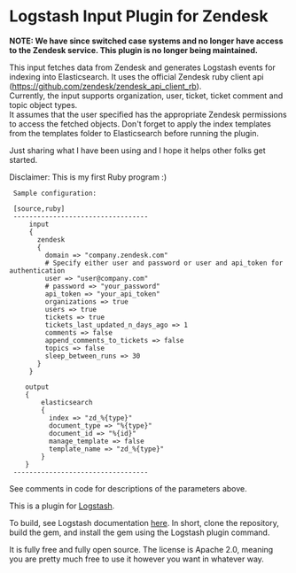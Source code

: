 # Logstash Input Plugin for Zendesk


**NOTE: We have since switched case systems and no longer have access to the Zendesk service.  This plugin is no longer being maintained.**

This input fetches data from Zendesk and generates Logstash events for indexing into Elasticsearch.
It uses the official Zendesk ruby client api (https://github.com/zendesk/zendesk_api_client_rb).  
Currently, the input supports organization, user, ticket, ticket comment and topic object types.  
It assumes that the user specified has the appropriate Zendesk permissions to access the fetched objects.
Don't forget to apply the index templates from the templates folder to Elasticsearch before running the plugin.

Just sharing what I have been using and I hope it helps other folks get started.

Disclaimer:  This is my first Ruby program :)

```
 Sample configuration:

 [source,ruby]
 ----------------------------------
     input 
     { 
       zendesk
       {
         domain => "company.zendesk.com"
         # Specify either user and password or user and api_token for authentication
         user => "user@company.com"
         # password => "your_password"
         api_token => "your_api_token"
         organizations => true
         users => true
         tickets => true
         tickets_last_updated_n_days_ago => 1
         comments => false
         append_comments_to_tickets => false
         topics => false
         sleep_between_runs => 30
       }
     }

    output 
    {
    	elasticsearch
        {
          index => "zd_%{type}"
          document_type => "%{type}"
          document_id => "%{id}"
          manage_template => false
          template_name => "zd_%{type}"
        }
    }
 ----------------------------------
```

See comments in code for descriptions of the parameters above.

This is a plugin for [Logstash](https://github.com/elastic/logstash).

To build, see Logstash documentation [here](https://www.elastic.co/guide/en/logstash/current/_how_to_write_a_logstash_input_plugin.html#_build).  In short, clone the repository, build the gem, and install the gem using the Logstash plugin command.

It is fully free and fully open source. The license is Apache 2.0, meaning you are pretty much free to use it however you want in whatever way.



